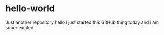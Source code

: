 # hello-world
Just another repository
hello i just started this GitHub thing today and i am super excited. 
